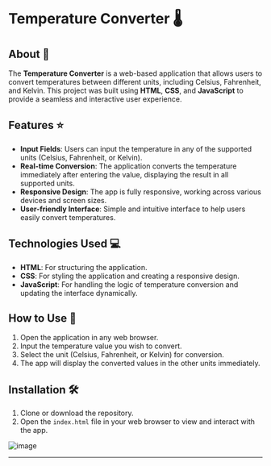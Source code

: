 

# Temperature Converter 🌡️

## About 📜

The **Temperature Converter** is a web-based application that allows users to convert temperatures between different units, including Celsius, Fahrenheit, and Kelvin. This project was built using **HTML**, **CSS**, and **JavaScript** to provide a seamless and interactive user experience.

## Features ⭐
- **Input Fields**: Users can input the temperature in any of the supported units (Celsius, Fahrenheit, or Kelvin).
- **Real-time Conversion**: The application converts the temperature immediately after entering the value, displaying the result in all supported units.
- **Responsive Design**: The app is fully responsive, working across various devices and screen sizes.
- **User-friendly Interface**: Simple and intuitive interface to help users easily convert temperatures.

## Technologies Used 💻
- **HTML**: For structuring the application.
- **CSS**: For styling the application and creating a responsive design.
- **JavaScript**: For handling the logic of temperature conversion and updating the interface dynamically.

## How to Use 🚀
1. Open the application in any web browser.
2. Input the temperature value you wish to convert.
3. Select the unit (Celsius, Fahrenheit, or Kelvin) for conversion.
4. The app will display the converted values in the other units immediately.

## Installation 🛠️
1. Clone or download the repository.
2. Open the `index.html` file in your web browser to view and interact with the app.

![image](https://github.com/user-attachments/assets/930b2d30-d069-48bc-b6b4-810ea82b4461)


---
